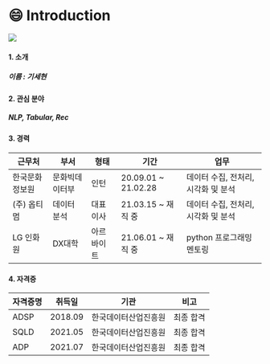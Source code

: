 # :smile: Introduction
  
</div>

<img src="https://img.shields.io/badge/-NumPy-#013243?style=flat&logo=NP">


#### 1. 소개<br>
##### 이름 : 기세현

#### 2. 관심 분야
##### NLP, Tabular, Rec


#### 3. 경력
|근무처|부서|형태|기간|업무|
|--|--|--|--|--|
|한국문화정보원|문화빅데이터부|인턴|20.09.01 ~ 21.02.28|데이터 수집, 전처리, 시각화 및 분석|
|(주) 옵티멈 |데이터 분석|대표 이사|21.03.15 ~ 재직 중|데이터 수집, 전처리, 시각화 및 분석|
|LG 인화원|DX대학|아르바이트|21.06.01 ~ 재직 중|python 프로그래밍 멘토링|


#### 4. 자격증<br>
|자격증명|취득일|기관|비고|
|--|--|--|--|
|ADSP|2018.09|한국데이터산업진흥원|최종 합격|
|SQLD|2021.05|한국데이터산업진흥원|최종 합격|
|ADP|2021.07|한국데이터산업진흥원|최종 합격|

<!--
**kisehyun/kisehyun** is a ✨ _special_ ✨ repository because its `README.md` (this file) appears on your GitHub profile.
